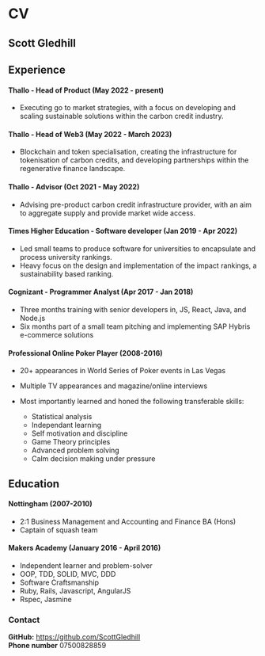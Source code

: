 # CV

## Scott Gledhill

## Experience

#### Thallo - Head of Product (May 2022 - present)

- Executing go to market strategies, with a focus on developing and scaling sustainable solutions within the carbon credit industry.

#### Thallo - Head of Web3 (May 2022 - March 2023)

- Blockchain and token specialisation, creating the infrastructure for tokenisation of carbon credits, and developing partnerships within the regenerative finance landscape.

#### Thallo - Advisor (Oct 2021 - May 2022)

- Advising pre-product carbon credit infrastructure provider, with an aim to aggregate supply and provide market wide access.

#### Times Higher Education - Software developer (Jan 2019 - Apr 2022)

- Led small teams to produce software for universities to encapsulate and process university rankings.
- Heavy focus on the design and implementation of the impact rankings, a sustainability based ranking. 


#### Cognizant - Programmer Analyst (Apr 2017 - Jan 2018)

- Three months training with senior developers in, JS, React, Java, and Node.js
- Six months part of a small team pitching and implementing SAP Hybris e-commerce solutions

#### Professional Online Poker Player (2008-2016) 

+ 20+ appearances in World Series of Poker events in Las Vegas
+ Multiple TV appearances and magazine/online interviews

+ Most importantly learned and honed the following transferable skills:
  + Statistical analysis
  + Independant learning
  + Self motivation and discipline
  + Game Theory principles
  + Advanced problem solving
  + Calm decision making under pressure
    
## Education

#### Nottingham (2007-2010)

- 2:1 Business Management and Accounting and Finance BA (Hons)
- Captain of squash team

#### Makers Academy (January 2016 - April 2016)

- Independent learner and problem-solver
- OOP, TDD, SOLID, MVC, DDD
- Software Craftsmanship
- Ruby, Rails, Javascript, AngularJS
- Rspec, Jasmine

### Contact

**GitHub:** https://github.com/ScottGledhill<br>
**Phone number** 07500828859
